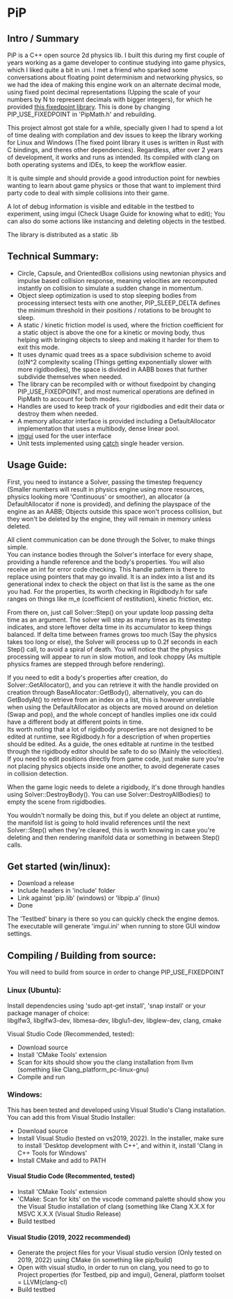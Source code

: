 # PiP
## Intro / Summary
PiP is a C++ open source 2d physics lib.
I built this during my first couple of years working as a game developer to continue studying into game physics, which I liked quite a bit in uni. I met a friend who sparked some conversations about floating point determinism and networking physics, so we had the idea of making this engine work on an alternate decimal mode, using fixed point decimal representations (Upping the scale of your numbers by N to represent decimals with bigger integers), for which he provided [this fixedpoint library](https://gitlab.com/DixieDev/fixed-point-lib). This is done by changing PIP_USE_FIXEDPOINT in 'PipMath.h' and rebuilding.  

This project almost got stale for a while, specially given I had to spend a lot of time dealing with compilation and dev issues to keep the library working for Linux and Windows (The fixed point library it uses is written in Rust with C bindings, and theres other dependencies). Regardless, after over 2 years of development, it works and runs as intended. Its compiled with clang on both operating systems and IDEs, to keep the workflow easier.  

It is quite simple and should provide a good introduction point for newbies wanting to learn about game physics or those that want to implement third party code to deal with simple collisions into their game.  

A lot of debug information is visible and editable in the testbed to experiment, using imgui (Check Usage Guide for knowing what to edit); You can also do some actions like instancing and deleting objects in the testbed.  

The library is distributed as a static .lib  

## Technical Summary:  

- Circle, Capsule, and OrientedBox collisions using newtonian physics and impulse based collision response, meaning velocities are recomputed instantly on collision to simulate a sudden change in momentum.  
- Object sleep optimization is used to stop sleeping bodies from processing intersect tests with one another, PIP_SLEEP_DELTA defines the minimum threshold in their positions / rotations to be brought to sleep.  
- A static / kinetic friction model is used, where the friction coefficient for a static object is above the one for a kinetic or moving body, thus helping with bringing objects to sleep and making it harder for them to exit this mode.
- It uses dynamic quad trees as a space subdivision scheme to avoid (o)N^2 complexity scaling (Things getting exponentially slower with more rigidbodies), the space is divided in AABB boxes that further subdivide themselves when needed.  
- The library can be recompiled with or without fixedpoint by changing PIP_USE_FIXEDPOINT, and most numerical operations are defined in PipMath to account for both modes.  
- Handles are used to keep track of your rigidbodies and edit their data or destroy them when needed.  
- A memory allocator interface is provided including a DefaultAllocator implementation that uses a multibody, dense linear pool.  
- [imgui](https://github.com/ocornut/imgui) used for the user interface  
- Unit tests implemented using [catch](https://github.com/wxWidgets/Catch) single header version.

## Usage Guide:  

First, you need to instance a Solver, passing the timestep frequency (Smaller numbers will result in physics engine using more resources, physics looking more 'Continuous' or smoother), an allocator (a DefaultAllocator if none is provided), and defining the playspace of the engine as an AABB; Objects outside this space won't process collision, but they won't be deleted by the engine, they will remain in memory unless deleted.  

All client communication can be done through the Solver, to make things simple.  
You can instance bodies through the Solver's interface for every shape, providing a handle reference and the body's properties. You will also receive an int for error code checking. This handle pattern is there to replace using pointers that may go invalid. It is an index into a list and its generational index to check the object on that list is the same as the one you had. For the properties, its worth checking in Rigidbody.h for safe ranges on things like m_e (coefficient of restitution), kinetic friction, etc.  

From there on, just call Solver::Step() on your update loop passing delta time as an argument. The solver will step as many times as its timestep indicates, and store leftover delta time in its accumulator to keep things balanced. If delta time between frames grows too much (Say the physics takes too long or else), the Solver will process up to 0.2f seconds in each Step() call, to avoid a spiral of death. You will notice that the physics processing will appear to run in slow motion, and look choppy (As multiple physics frames are stepped through before rendering).  

If you need to edit a body's properties after creation, do Solver::GetAllocator(), and you can retrieve it with the handle provided on creation through BaseAllocator::GetBody(), alternatively, you can do GetBodyAt() to retrieve from an index on a list, this is however unreliable when using the DefaultAllocator as objects are moved around on deletion (Swap and pop), and the whole concept of handles implies one idx could have a different body at different points in time.  
Its worth noting that a lot of rigidbody properties are not designed to be edited at runtime, see Rigidbody.h for a description of when properties should be edited. As a guide, the ones editable at runtime in the testbed through the rigidbody editor should be safe to do so (Mainly the velocities). If you need to edit positions directly from game code, just make sure you're not placing physics objects inside one another, to avoid degenerate cases in collision detection.  

When the game logic needs to delete a rigidbody, it's done through handles using Solver::DestroyBody(). You can use Solver::DestroyAllBodies() to empty the scene from rigidbodies.  

You wouldn't normally be doing this, but if you delete an object at runtime, the manifold list is going to hold invalid references until the next Solver::Step() when they're cleared, this is worth knowing in case you're deleting and then rendering manifold data or something in between Step() calls.  

## Get started (win/linux):
- Download a release  
- Include headers in 'include' folder  
- Link against 'pip.lib' (windows) or 'libpip.a' (linux)
- Done

The 'Testbed' binary is there so you can quickly check the engine demos. The executable will generate 'imgui.ini' when running to store GUI window settings.  

## Compiling / Building from source:  
You will need to build from source in order to change PIP_USE_FIXEDPOINT  

### Linux (Ubuntu): 
Install dependencies using 'sudo apt-get install', 'snap install' or your package manager of choice:  
libglfw3, libglfw3-dev, libmesa-dev, libglu1-dev, libglew-dev, clang, cmake  

Visual Studio Code (Recommended, tested):  
- Download source  
- Install 'CMake Tools' extension  
- Scan for kits should show you the clang installation from llvm (something like Clang_platform_pc-linux-gnu)  
- Compile and run  

### Windows:
This has been tested and developed using Visual Studio's Clang installation. You can add this from Visual Studio Installer:  
- Download source  
- Install Visual Studio (tested on vs2019, 2022). In the installer, make sure to install 'Desktop development with C++', and within it, install 'Clang in C++ Tools for Windows'  
- Install CMake and add to PATH  

#### Visual Studio Code (Recommented, tested)  
- Install 'CMake Tools' extension  
- 'CMake: Scan for kits' on the vscode command palette should show you the Visual Studio installation of clang (something like Clang X.X.X for MSVC X.X.X (Visual Studio Release)  
- Build testbed  

#### Visual Studio  (2019, 2022 recommended)
- Generate the project files for your Visual studio version (Only tested on 2019, 2022) using CMake (in something like pip/build)  
- Open with visual studio, in order to run on clang, you need to go to Project properties (for Testbed, pip and imgui), General, platform toolset = LLVM(clang-cl)  
- Build testbed  
